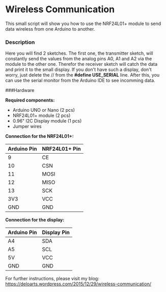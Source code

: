 # Wireless Communication
This small script will show you how to use the NRF24L01+ module to send data wireless from one Arduino to another.

### Description

Here you will find 2 sketches. The first one, the transmitter sketch, will constantly send the values from the analog pins A0, A1 and A2 via the module to the other one.
Therefor the receiver sketch will catch the data and print it to the small display.
If you don't have such a display, don't worry, just delete the // from the **#define USE_SERIAL** line.
After this, you can use the serial monitor from the Arduino IDE to see incomming data.

###Hardware

**Required components:**
- Arduino UNO or Nano (2 pcs)
- NRF24L01+ module (2 pcs)
- 0.96" I2C Display module (1 pcs)
- Jumper wires

**Connection for the NRF24L01+:**

Arduino Pin | NRF24L01+ Pin
------------|--------------
9			| CE
10			| CSN
11			| MOSI
12			| MISO
13			| SCK
3V3			| VCC
GND			| GND

**Connection for the display:**

Arduino Pin | Display Pin
------------|------------
A4			| SDA
A5			| SCL
5V			| VCC
GND			| GND



For further instructions, please visit my blog:
https://deloarts.wordpress.com/2015/12/29/wireless-communication/